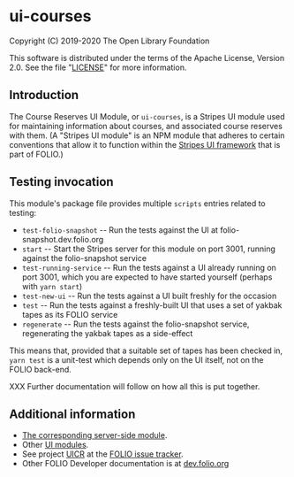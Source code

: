 # ui-courses

Copyright (C) 2019-2020 The Open Library Foundation

This software is distributed under the terms of the Apache License,
Version 2.0. See the file "[LICENSE](LICENSE)" for more information.

## Introduction

The Course Reserves UI Module, or `ui-courses`, is a Stripes UI module used for maintaining information about courses, and associated course reserves with them. (A "Stripes UI module" is an NPM module that adheres to certain conventions that allow it to function within the [Stripes UI framework](https://github.com/folio-org/stripes/blob/master/README.md) that is part of FOLIO.)

## Testing invocation

This module's package file provides multiple `scripts` entries related to testing:

* `test-folio-snapshot` -- Run the tests against the UI at folio-snapshot.dev.folio.org
* `start` -- Start the Stripes server for this module on port 3001, running against the folio-snapshot service
* `test-running-service` -- Run the tests against a UI already running on port 3001, which you are expected to have started yourself (perhaps with `yarn start`)
* `test-new-ui` -- Run the tests against a UI built freshly for the occasion
* `test` -- Run the tests against a freshly-built UI that uses a set of yakbak tapes as its FOLIO service
* `regenerate` -- Run the tests against the folio-snapshot service, regenerating the yakbak tapes as a side-effect

This means that, provided that a suitable set of tapes has been checked in, `yarn test` is a unit-test which depends only on the UI itself, not on the FOLIO back-end.

XXX Further documentation will follow on how all this is put together.

## Additional information

* [The corresponding server-side module](https://github.com/folio-org/mod-courses).
* Other [UI modules](https://dev.folio.org/source-code/#client-side).
* See project [UICR](https://issues.folio.org/browse/UICR) at the [FOLIO issue tracker](https://dev.folio.org/guidelines/issue-tracker).
* Other FOLIO Developer documentation is at [dev.folio.org](https://dev.folio.org/)
